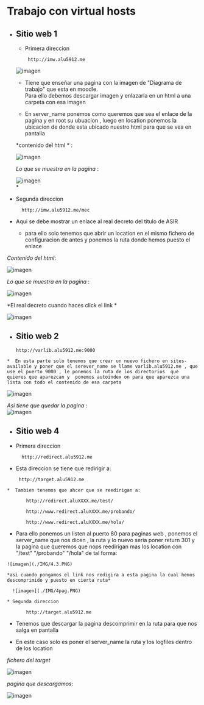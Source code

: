 # Trabajo con virtual hosts

* ## Sitio web 1
  * Primera direccion  

         http://imw.alu5912.me


  ![imagen](./IMG/1.PNG)

   * Tiene que enseñar una pagina con la imagen de "Diagrama de trabajo" que esta en moodle.  
    Para ello debemos descargar imagen y enlazarla en un html a una carpeta con esa imagen  

  * En server_name ponemos  como queremos que sea el enlace de la pagina y en root su ubuacion , luego en location ponemos la ubicacion de donde esta ubicado nuestro html para que se vea en pantalla    


  *contenido del html * :  

  ![imagen](./IMG/1.enlace.PNG)  

  *Lo que se muestra en la pagina* :

  ![imagen](./IMG/1pag.PNG)   
  *  

 * Segunda direccion    


         http://imw.alu5912.me/mec


  * Aqui se debe mostrar un enlace al real decreto del titulo de ASIR  
       *   para ello solo tenemos que abrir un location en el mismo fichero de configuracion de antes y ponemos la ruta donde hemos puesto el enlace     


  *Contenido del html*:   

   ![imagen](./IMG/1.mec.PNG)    

  *Lo que se muestra en la pagina* :     

   ![imagen](./IMG/1mec.pag.PNG)   

   *El real decreto cuando haces click el link *     

   ![imagen](./IMG/pagmec.PNG)   

   * ## Sitio web 2  
         http://varlib.alu5912.me:9000

    *  En esta parte solo tenemos que crear un nuevo fichero en sites-available y poner que el serever_name se llame varlib.alu5912.me , que use el puerto 9000 , le ponemos la ruta de los directorios  que quieres que aparezcan y  ponemos autoindex on para que aparezca una lista con todo el contenido de esa carpeta   


   ![imagen](./IMG/2.PNG)  

   *Asi tiene que quedar la pagina* :  
   ![imagen](./IMG/2pag.PNG)   

  * ## Sitio web 4  
   *  Primera direccion  

            http://redirect.alu5912.me  

   * Esta direccion se tiene que redirigir a:   

          http://target.alu5912.me
    *  Tambien tenemos que ahcer que se reedirigan a:    

           http://redirect.aluXXXX.me/test/    

           http://www.redirect.aluXXXX.me/probando/   

           http://www.redirect.aluXXXX.me/hola/        


   * Para ello ponemos un listen al puerto 80 para paginas web , ponemos el server_name que nos dicen , la ruta y lo nuevo seria poner return 301 y la pagina que queremos que nops reedirigan  mas los location con "/test"  "/probando" "/hola" de tal forma:   

    ![imagen](./IMG/4.3.PNG)    

    *asi cuando pongamos el link nos redigira a esta pagina la cual hemos descomprimido y puesto en cierta ruta*  

      ![imagen](./IMG/4pag.PNG)   

    * Segunda direccion     

           http://target.alu5912.me
* Tenemos que descargar la pagina descomprimir en la ruta para que nos salga en pantalla   

* En este caso solo es poner el server_name la ruta  y los logfiles dentro de los location   

*fichero del target*    

  ![imagen](./IMG/4.2.PNG)   
  
*pagina que descargamos*:  

  ![imagen](./IMG/4pag.PNG)
